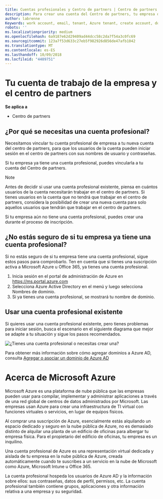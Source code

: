 ```yaml
---
title: Cuentas profesionales y Centro de partners | Centro de partners
description: Para crear una cuenta del Centro de partners, tu empresa debe tener una cuenta profesional.
author: labrenne
Keywords: work account, email, tenant, Azure tenant, create account, domain name
robots: ''
ms.localizationpriority: medium
ms.openlocfilehash: 6a9187e62d29409ad44dcc58c2da7f54a3c0fc69
ms.sourcegitcommit: 123a7f53d633c27eb5f982926d856de47afb1042
ms.translationtype: MT
ms.contentlocale: es-ES
ms.lasthandoff: 10/09/2018
ms.locfileid: "4489751"
---
```

# <a name="your-company-work-account-and-the-partner-center"></a>Tu cuenta de trabajo de la empresa y el centro de partners  

**Se aplica a**

-  Centro de partners

## <a name="why-you-need-a-work-account"></a>¿Por qué se necesitas una cuenta profesional?

Necesitamos vincular tu cuenta profesional de empresa a tu nueva cuenta del centro de partners, para que los usuarios de la cuenta pueden iniciar sesión en el centro de partners con sus nombres de usuario y contraseñas.

Si tu empresa ya tiene una cuenta profesional, puedes vincularla a tu cuenta del Centro de partners. 

> [!NOTE]  
>  Antes de decidir si usar una cuenta profesional existente, piensa en cuántos usuarios de la cuenta necesitarán trabajar en el centro de partners. Si tienes usuarios en la cuenta que no tendrá que trabajar en el centro de partners, considera la posibilidad de crear una nueva cuenta para solo aquellos usuarios que tendrán que trabajar en el centro de partners.

Si tu empresa aún no tiene una cuenta profesional, puedes crear una durante el proceso de inscripción. 

## <a name="not-sure-if-your-company-already-has-a-work-account"></a>¿No estás seguro de si tu empresa ya tiene una cuenta profesional?

Si no estás seguro de si tu empresa tiene una cuenta profesional, sigue estos pasos para comprobarlo. Ten en cuenta que si tienes una suscripción activa a Microsoft Azure u Office 365, ya tienes una cuenta profesional.
1.  Inicia sesión en el portal de administración de Azure en https://ms.portal.azure.com
2.  Selecciona Azure Active Directory en el menú y luego selecciona Nombres de dominio.
3.  Si ya tienes una cuenta profesional, se mostrará tu nombre de dominio.

## <a name="using-an-existing-work-account"></a>Usar una cuenta profesional existente

Si quieres usar una cuenta profesional existente, pero tienes problemas para iniciar sesión, busca el escenario en el siguiente diagrama que mejor se adapte a tu situación y sigue los pasos recomendados. 

![¿Tienes una cuenta profesional o necesitas crear una?](images/onboardingAADFlow.png)

Para obtener más información sobre cómo agregar dominios a Azure AD, consulta [Agregar o asociar un dominio de Azure AD](https://docs.microsoft.com/azure/active-directory/active-directory-add-domain)

# <a name="about-microsoft-azure"></a>Acerca de Microsoft Azure

Microsoft Azure es una plataforma de nube pública que las empresas pueden usar para compilar, implementar y administrar aplicaciones a través de una red global de centros de datos administrados por Microsoft. Las empresas usan Azure para crear una infraestructura de TI virtual con funciones virtuales o servicios, en lugar de equipos físicos. 

Al comprar una suscripción de Azure, esencialmente estás alquilando un espacio dedicado y seguro en la nube pública de Azure, no es demasiado distinto de alquilar una planta de un edificio de oficinas para albergar tu empresa física. Para el propietario del edificio de oficinas, tu empresa es un inquilino. 

Una cuenta profesional de Azure es una representación virtual dedicada y aislada de tu empresa en la nube pública de Azure, creada automáticamente cuando te suscribes a un servicio en la nube de Microsoft como Azure, Microsoft Intune u Office 365. 

La cuenta profesional hospeda los usuarios de Azure AD y la información sobre ellos: sus contraseñas, datos de perfil, permisos, etc. La cuenta profesional también contiene grupos, aplicaciones y otra información relativa a una empresa y su seguridad. 
